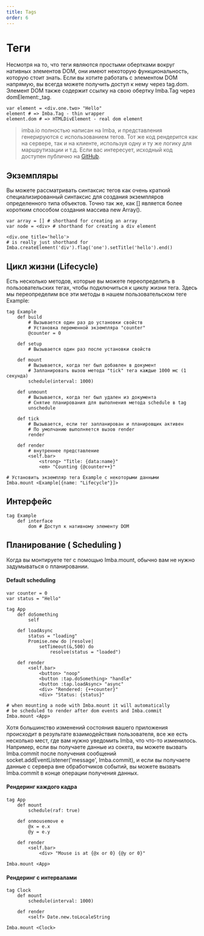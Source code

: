 ```yaml
---
title: Tags
order: 6
---
```


# Теги

Несмотря на то, что теги являются простыми обертками вокруг нативных элементов DOM, они имеют некоторую функциональность, которую стоит знать. Если вы хотите работать с элементом DOM напрямую, вы всегда можете получить доступ к нему через tag.dom. Элемент DOM также содержит ссылку на свою обертку Imba.Tag через domElement:_tag.

```
var element = <div.one.two> "Hello"
element # => Imba.Tag - thin wrapper
element.dom # => HTMLDivElement - real dom element
```

> imba.io полностью написан на Imba, и представления генерируются с использованием тегов. Тот же код рендерится как на сервере, так и на клиенте, используя одну и ту же логику для маршрутизации и т.д. Если вас интересует, исходный код доступен публично на [GitHub](https://github.com/somebee/imba.io).

## Экземпляры

Вы можете рассматривать синтаксис тегов как очень краткий специализированный синтаксис для создания экземпляров определенного типа объектов. Точно так же, как [] является более коротким способом создания массива new Array().

```imba
var array = [] # shorthand for creating an array
var node = <div> # shorthand for creating a div element

<div.one title='hello'>
# is really just shorthand for
Imba.createElement('div').flag('one').setTitle('hello').end()
```


## Цикл жизни (Lifecycle)

Есть несколько методов, которые вы можете переопределить в пользовательских тегах, чтобы подключиться к циклу жизни тега. Здесь мы переопределим все эти методы в нашем пользовательском теге Example:

```imba
tag Example
    def build
        # Вызывается один раз до установки свойств
        # Установка переменной экземпляра "counter"
        @counter = 0

    def setup
        # Вызывается один раз после установки свойств

    def mount
        # Вызывается, когда тег был добавлен в документ
        # Запланировать вызов метода "tick" тега каждые 1000 мс (1 секунда)
        schedule(interval: 1000)

    def unmount
        # Вызывается, когда тег был удален из документа
        # Снятие планирования для выполнения метода schedule в tag
        unschedule

    def tick
        # Вызывается, если тег запланирован и планировщик активен
        # По умолчанию выполняется вызов render
        render

    def render
        # внутреннее представление
        <self.bar>
            <strong> "Title: {data:name}"
            <em> "Counting {@counter++}"

# Установить экземпляр тега Example с некоторыми данными
Imba.mount <Example[{name: "Lifecycle"}]>
```

## Интерфейс

```imba
tag Example
    def interface
        dom # Доступ к нативному элементу DOM
```

## Планирование ( Scheduling )

Когда вы монтируете тег с помощью Imba.mount, обычно вам не нужно задумываться о планировании.

#### Default scheduling

```imba
var counter = 0
var status = "Hello"

tag App
    def doSomething
        self

    def loadAsync
        status = "loading"
        Promise.new do |resolve|
            setTimeout(&,500) do
                resolve(status = "loaded")

    def render
        <self.bar>
            <button> "noop"
            <button :tap.doSomething> "handle" 
            <button :tap.loadAsync> "async"
            <div> "Rendered: {++counter}"
            <div> "Status: {status}"

# when mounting a node with Imba.mount it will automatically
# be scheduled to render after dom events and Imba.commit
Imba.mount <App>
```

Хотя большинство изменений состояния вашего приложения происходит в результате взаимодействия пользователя, все же есть несколько мест, где вам нужно уведомить Imba, что что-то изменилось. Например, если вы получаете данные из сокета, вы можете вызвать Imba.commit после получения сообщений socket.addEventListener('message', Imba.commit), и если вы получаете данные с сервера вне обработчиков событий, вы можете вызвать Imba.commit в конце операции получения данных.

#### Рендеринг каждого кадра

```imba
tag App
    def mount
        schedule(raf: true)

    def onmousemove e
        @x = e.x
        @y = e.y

    def render
        <self.bar>
            <div> "Mouse is at {@x or 0} {@y or 0}"

Imba.mount <App>
```

#### Рендеринг с интервалами

```imba
tag Clock
    def mount
        schedule(interval: 1000)

    def render
        <self> Date.new.toLocaleString

Imba.mount <Clock>
```

